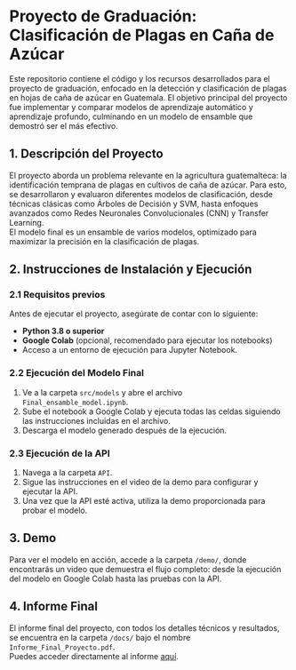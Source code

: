 
# Proyecto de Graduación: Clasificación de Plagas en Caña de Azúcar

Este repositorio contiene el código y los recursos desarrollados para el proyecto de graduación, enfocado en la detección y clasificación de plagas en hojas de caña de azúcar en Guatemala. El objetivo principal del proyecto fue implementar y comparar modelos de aprendizaje automático y aprendizaje profundo, culminando en un modelo de ensamble que demostró ser el más efectivo.

## 1. Descripción del Proyecto

El proyecto aborda un problema relevante en la agricultura guatemalteca: la identificación temprana de plagas en cultivos de caña de azúcar. Para esto, se desarrollaron y evaluaron diferentes modelos de clasificación, desde técnicas clásicas como Árboles de Decisión y SVM, hasta enfoques avanzados como Redes Neuronales Convolucionales (CNN) y Transfer Learning.  
El modelo final es un ensamble de varios modelos, optimizado para maximizar la precisión en la clasificación de plagas.  

## 2. Instrucciones de Instalación y Ejecución

### **2.1 Requisitos previos**

Antes de ejecutar el proyecto, asegúrate de contar con lo siguiente:  
- **Python 3.8 o superior**  
- **Google Colab** (opcional, recomendado para ejecutar los notebooks)  
- Acceso a un entorno de ejecución para Jupyter Notebook.

### **2.2 Ejecución del Modelo Final**

1. Ve a la carpeta `src/models` y abre el archivo `Final_ensamble_model.ipynb`.
2. Sube el notebook a Google Colab y ejecuta todas las celdas siguiendo las instrucciones incluidas en el archivo.
3. Descarga el modelo generado después de la ejecución.

### **2.3 Ejecución de la API**

1. Navega a la carpeta `API`.
2. Sigue las instrucciones en el video de la demo para configurar y ejecutar la API.
3. Una vez que la API esté activa, utiliza la demo proporcionada para probar el modelo.

## 3. Demo

Para ver el modelo en acción, accede a la carpeta `/demo/`, donde encontrarás un video que demuestra el flujo completo: desde la ejecución del modelo en Google Colab hasta las pruebas con la API.  

## 4. Informe Final

El informe final del proyecto, con todos los detalles técnicos y resultados, se encuentra en la carpeta `/docs/` bajo el nombre `Informe_Final_Proyecto.pdf`.  
Puedes acceder directamente al informe [aquí](./docs/Informe_Final_Proyecto.pdf).


